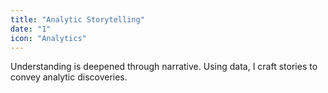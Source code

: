 ```yaml
---
title: "Analytic Storytelling"
date: "1"
icon: "Analytics"
---
```


Understanding is deepened through narrative. Using data, I craft stories to convey analytic discoveries.
